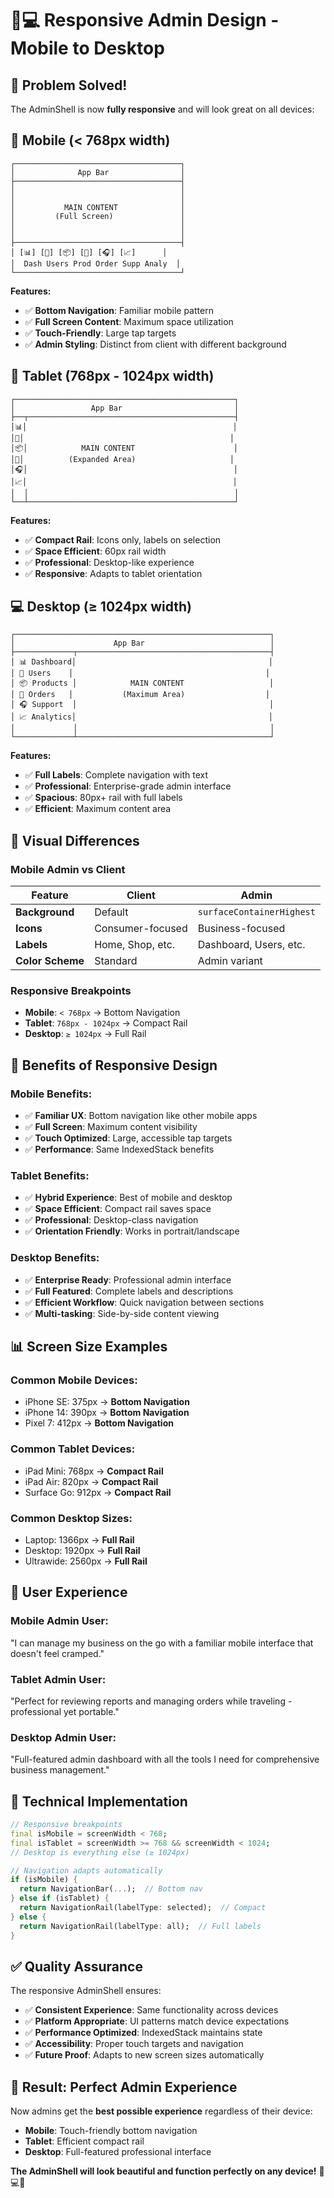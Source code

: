 # 📱💻 Responsive Admin Design - Mobile to Desktop

## 🎉 **Problem Solved!**

The AdminShell is now **fully responsive** and will look great on all devices:

## 📱 **Mobile (< 768px width)**
```
┌─────────────────────────────────────┐
│              App Bar                │
├─────────────────────────────────────┤
│                                     │
│                                     │
│           MAIN CONTENT              │
│         (Full Screen)               │
│                                     │
│                                     │
├─────────────────────────────────────┤
│ [📊] [👥] [📦] [🛒] [🎧] [📈]      │
│  Dash Users Prod Order Supp Analy  │
└─────────────────────────────────────┘
```

**Features:**
- ✅ **Bottom Navigation**: Familiar mobile pattern
- ✅ **Full Screen Content**: Maximum space utilization
- ✅ **Touch-Friendly**: Large tap targets
- ✅ **Admin Styling**: Distinct from client with different background

## 📱 **Tablet (768px - 1024px width)**
```
┌─────────────────────────────────────────────────┐
│                 App Bar                         │
├──┬──────────────────────────────────────────────┤
│📊│                                              │
│👥│                                              │
│📦│            MAIN CONTENT                      │
│🛒│          (Expanded Area)                     │
│🎧│                                              │
│📈│                                              │
│  │                                              │
└──┴──────────────────────────────────────────────┘
```

**Features:**
- ✅ **Compact Rail**: Icons only, labels on selection
- ✅ **Space Efficient**: 60px rail width
- ✅ **Professional**: Desktop-like experience
- ✅ **Responsive**: Adapts to tablet orientation

## 💻 **Desktop (≥ 1024px width)**
```
┌─────────────────────────────────────────────────────────┐
│                      App Bar                            │
├─────────────┬───────────────────────────────────────────┤
│ 📊 Dashboard│                                           │
│ 👥 Users    │                                           │
│ 📦 Products │            MAIN CONTENT                   │
│ 🛒 Orders   │           (Maximum Area)                  │
│ 🎧 Support  │                                           │
│ 📈 Analytics│                                           │
│             │                                           │
└─────────────┴───────────────────────────────────────────┘
```

**Features:**
- ✅ **Full Labels**: Complete navigation with text
- ✅ **Professional**: Enterprise-grade admin interface
- ✅ **Spacious**: 80px+ rail with full labels
- ✅ **Efficient**: Maximum content area

## 🎨 **Visual Differences**

### **Mobile Admin vs Client**
| Feature | Client | Admin |
|---------|--------|-------|
| **Background** | Default | `surfaceContainerHighest` |
| **Icons** | Consumer-focused | Business-focused |
| **Labels** | Home, Shop, etc. | Dashboard, Users, etc. |
| **Color Scheme** | Standard | Admin variant |

### **Responsive Breakpoints**
- **Mobile**: `< 768px` → Bottom Navigation
- **Tablet**: `768px - 1024px` → Compact Rail
- **Desktop**: `≥ 1024px` → Full Rail

## 🚀 **Benefits of Responsive Design**

### **Mobile Benefits:**
- ✅ **Familiar UX**: Bottom navigation like other mobile apps
- ✅ **Full Screen**: Maximum content visibility
- ✅ **Touch Optimized**: Large, accessible tap targets
- ✅ **Performance**: Same IndexedStack benefits

### **Tablet Benefits:**
- ✅ **Hybrid Experience**: Best of mobile and desktop
- ✅ **Space Efficient**: Compact rail saves space
- ✅ **Professional**: Desktop-class navigation
- ✅ **Orientation Friendly**: Works in portrait/landscape

### **Desktop Benefits:**
- ✅ **Enterprise Ready**: Professional admin interface
- ✅ **Full Featured**: Complete labels and descriptions
- ✅ **Efficient Workflow**: Quick navigation between sections
- ✅ **Multi-tasking**: Side-by-side content viewing

## 📊 **Screen Size Examples**

### **Common Mobile Devices:**
- iPhone SE: 375px → **Bottom Navigation**
- iPhone 14: 390px → **Bottom Navigation**
- Pixel 7: 412px → **Bottom Navigation**

### **Common Tablet Devices:**
- iPad Mini: 768px → **Compact Rail**
- iPad Air: 820px → **Compact Rail**
- Surface Go: 912px → **Compact Rail**

### **Common Desktop Sizes:**
- Laptop: 1366px → **Full Rail**
- Desktop: 1920px → **Full Rail**
- Ultrawide: 2560px → **Full Rail**

## 🎯 **User Experience**

### **Mobile Admin User:**
"I can manage my business on the go with a familiar mobile interface that doesn't feel cramped."

### **Tablet Admin User:**
"Perfect for reviewing reports and managing orders while traveling - professional yet portable."

### **Desktop Admin User:**
"Full-featured admin dashboard with all the tools I need for comprehensive business management."

## 🔧 **Technical Implementation**

```dart
// Responsive breakpoints
final isMobile = screenWidth < 768;
final isTablet = screenWidth >= 768 && screenWidth < 1024;
// Desktop is everything else (≥ 1024px)

// Navigation adapts automatically
if (isMobile) {
  return NavigationBar(...);  // Bottom nav
} else if (isTablet) {
  return NavigationRail(labelType: selected);  // Compact
} else {
  return NavigationRail(labelType: all);  // Full labels
}
```

## ✅ **Quality Assurance**

The responsive AdminShell ensures:
- ✅ **Consistent Experience**: Same functionality across devices
- ✅ **Platform Appropriate**: UI patterns match device expectations
- ✅ **Performance Optimized**: IndexedStack maintains state
- ✅ **Accessibility**: Proper touch targets and navigation
- ✅ **Future Proof**: Adapts to new screen sizes automatically

## 🎉 **Result: Perfect Admin Experience**

Now admins get the **best possible experience** regardless of their device:
- **Mobile**: Touch-friendly bottom navigation
- **Tablet**: Efficient compact rail
- **Desktop**: Full-featured professional interface

**The AdminShell will look beautiful and function perfectly on any device!** 📱💻✨
